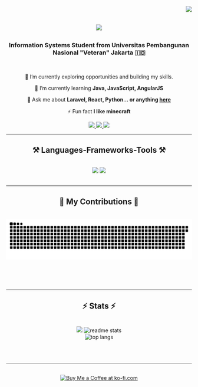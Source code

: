 <img align="right" src="https://visitor-badge.laobi.icu/badge?page_id=radincuyy.radincuyy" />

<h1 align="center">
    <img src="https://readme-typing-svg.herokuapp.com?font=Fira+Code&duration=3000&pause=500&width=435&lines=Hello!;I'm+Radinka+from+Indonesia" />
</h1>

<h3 align="center">Information Systems Student from Universitas Pembangunan Nasional "Veteran" Jakarta 🇮🇩</h3>

<br/>

<div align="center">
 
 🔭 I’m currently exploring opportunities and building my skills.
 
 🌱 I’m currently learning **Java, JavaScript, AngularJS**

💬 Ask me about **Laravel, React, Python... or anything [here](https://github.com/radincuyy/radincuyy/issues)**

⚡ Fun fact **I like minecraft**

 </div>
 
<div align="center"> 
  <a href="mailto:radinka.alifasya@gmail.com">
    <img src="https://img.shields.io/badge/Gmail-333333?style=for-the-badge&logo=gmail&logoColor=red" />
  </a>
  <a href="https://www.linkedin.com/in/radinka-alifasya-dinova-a683b7270/" target="_blank">
    <img src="https://img.shields.io/badge/LinkedIn-0077B5?style=for-the-badge&logo=linkedin&logoColor=white" target="_blank" />
  </a>
  <a href="https://radincuyy.vercel.app/" target="_blank">
     <img src="https://img.shields.io/badge/Google-Connect-brightgreen?style=for-the-badge&labelColor=black&logo=google" /> <!-- sqlite, safari, google-chrome are other good icon options -->
  </a>
</div>

 <hr/>
 
<h2 align="center">⚒️ Languages-Frameworks-Tools ⚒️</h2>
<br/>
<div align="center">
    <img src="https://skillicons.dev/icons?i=react,bootstrap,laravel,html,css,vscode,github,figma,tailwind,git" />
    <img src="https://skillicons.dev/icons?i=nodejs,python,javascript,typescript,c,java,nextjs,mysql" /><br>
</div>

<br/>
<hr/>

<div align="center">
  <h2>🐍 My Contributions 🐍</h2>
  <br>
  <img alt="snake eating my contributions" src="https://raw.githubusercontent.com/radincuyy/radincuyy/output/github-contribution-grid-snake.svg" />
  
  <br/><br/><br/>
</div>

<hr/>

<h2 align="center">⚡ Stats ⚡</h2>
<br>
<div align=center>
  <img width=390 src="https://streak-stats.demolab.com?user=radincuyy&theme=dark"/>
  <img width=390 src="https://github-readme-stats.vercel.app/api?username=radincuyy&show_icons=true&theme=dark" alt="readme stats" />
  <br/>
  <img width=325 align="center" src="https://github-readme-stats.vercel.app/api/top-langs/?username=radincuyy&show_icons=true&theme=dark" alt="top langs" />
</div>

<br/><br/>

<hr/>

<br/>

<div align="center">
<a href='https://ko-fi.com/radincuyy' target='_blank'><img height='64' style='border:0px;height:64px;' src='https://storage.ko-fi.com/cdn/kofi1.png?v=3' border='0' alt='Buy Me a Coffee at ko-fi.com' /></a>
</div>

<br/>
